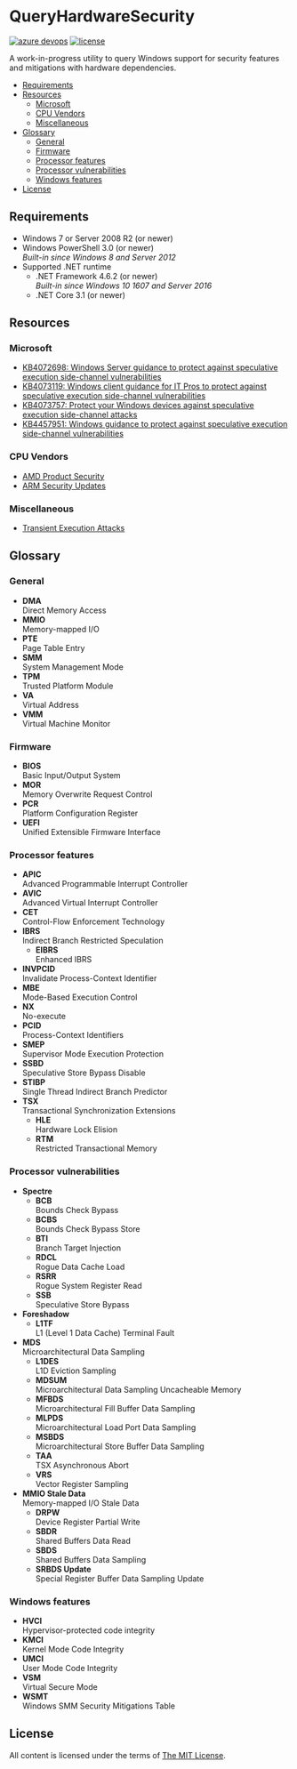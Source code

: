 QueryHardwareSecurity
=====================

[![azure devops](https://dev.azure.com/nexiom/QueryHardwareSecurity/_apis/build/status/QueryHardwareSecurity?branchName=stable)](https://dev.azure.com/nexiom/QueryHardwareSecurity/_build/latest?definitionId=1&branchName=stable)
[![license](https://img.shields.io/github/license/ralish/QueryHardwareSecurity)](https://choosealicense.com/licenses/mit/)

A work-in-progress utility to query Windows support for security features and mitigations with hardware dependencies.

- [Requirements](#requirements)
- [Resources](#resources)
  - [Microsoft](#microsoft)
  - [CPU Vendors](#cpu-vendors)
  - [Miscellaneous](#miscellaneous)
- [Glossary](#glossary)
  - [General](#general)
  - [Firmware](#firmware)
  - [Processor features](#processor-features)
  - [Processor vulnerabilities](#processor-vulnerabilities)
  - [Windows features](#windows-features)
- [License](#license)

Requirements
------------

- Windows 7 or Server 2008 R2 (or newer)
- Windows PowerShell 3.0 (or newer)  
  *Built-in since Windows 8 and Server 2012*
- Supported .NET runtime
  - .NET Framework 4.6.2 (or newer)  
    *Built-in since Windows 10 1607 and Server 2016*
  - .NET Core 3.1 (or newer)  

Resources
---------

### Microsoft

- [KB4072698: Windows Server guidance to protect against speculative execution side-channel vulnerabilities](https://support.microsoft.com/en-us/help/4072698)
- [KB4073119: Windows client guidance for IT Pros to protect against speculative execution side-channel vulnerabilities](https://support.microsoft.com/en-us/help/4073119)
- [KB4073757: Protect your Windows devices against speculative execution side-channel attacks](https://support.microsoft.com/en-us/help/4073757)
- [KB4457951: Windows guidance to protect against speculative execution side-channel vulnerabilities](https://support.microsoft.com/en-us/help/4457951)

### CPU Vendors

- [AMD Product Security](https://www.amd.com/en/corporate/product-security)
- [ARM Security Updates](https://developer.arm.com/support/arm-security-updates)

### Miscellaneous

- [Transient Execution Attacks](https://transient.fail/)

Glossary
--------

### General

- **DMA**  
  Direct Memory Access
- **MMIO**  
  Memory-mapped I/O
- **PTE**  
  Page Table Entry
- **SMM**  
  System Management Mode
- **TPM**  
  Trusted Platform Module
- **VA**  
  Virtual Address
- **VMM**  
  Virtual Machine Monitor

### Firmware

- **BIOS**  
  Basic Input/Output System
- **MOR**  
  Memory Overwrite Request Control
- **PCR**  
  Platform Configuration Register
- **UEFI**  
  Unified Extensible Firmware Interface

### Processor features

- **APIC**  
  Advanced Programmable Interrupt Controller
- **AVIC**  
  Advanced Virtual Interrupt Controller
- **CET**  
  Control-Flow Enforcement Technology
- **IBRS**  
  Indirect Branch Restricted Speculation
  - **EIBRS**  
    Enhanced IBRS
- **INVPCID**  
  Invalidate Process-Context Identifier
- **MBE**  
  Mode-Based Execution Control
- **NX**  
  No-execute
- **PCID**  
  Process-Context Identifiers
- **SMEP**  
  Supervisor Mode Execution Protection
- **SSBD**  
  Speculative Store Bypass Disable
- **STIBP**  
  Single Thread Indirect Branch Predictor
- **TSX**  
  Transactional Synchronization Extensions
  - **HLE**  
    Hardware Lock Elision
  - **RTM**  
    Restricted Transactional Memory

### Processor vulnerabilities

- **Spectre**
  - **BCB**  
    Bounds Check Bypass
  - **BCBS**  
    Bounds Check Bypass Store
  - **BTI**  
    Branch Target Injection
  - **RDCL**  
    Rogue Data Cache Load
  - **RSRR**  
    Rogue System Register Read
  - **SSB**  
    Speculative Store Bypass
- **Foreshadow**
  - **L1TF**  
    L1 (Level 1 Data Cache) Terminal Fault
- **MDS**  
  Microarchitectural Data Sampling
  - **L1DES**  
    L1D Eviction Sampling
  - **MDSUM**  
    Microarchitectural Data Sampling Uncacheable Memory
  - **MFBDS**  
    Microarchitectural Fill Buffer Data Sampling
  - **MLPDS**  
    Microarchitectural Load Port Data Sampling
  - **MSBDS**  
    Microarchitectural Store Buffer Data Sampling
  - **TAA**  
    TSX Asynchronous Abort
  - **VRS**  
    Vector Register Sampling
- **MMIO Stale Data**  
  Memory-mapped I/O Stale Data
  - **DRPW**  
    Device Register Partial Write
  - **SBDR**  
    Shared Buffers Data Read
  - **SBDS**  
    Shared Buffers Data Sampling
  - **SRBDS Update**  
    Special Register Buffer Data Sampling Update

### Windows features

- **HVCI**  
  Hypervisor-protected code integrity
- **KMCI**  
  Kernel Mode Code Integrity
- **UMCI**  
  User Mode Code Integrity
- **VSM**  
  Virtual Secure Mode
- **WSMT**  
  Windows SMM Security Mitigations Table

License
-------

All content is licensed under the terms of [The MIT License](LICENSE).
